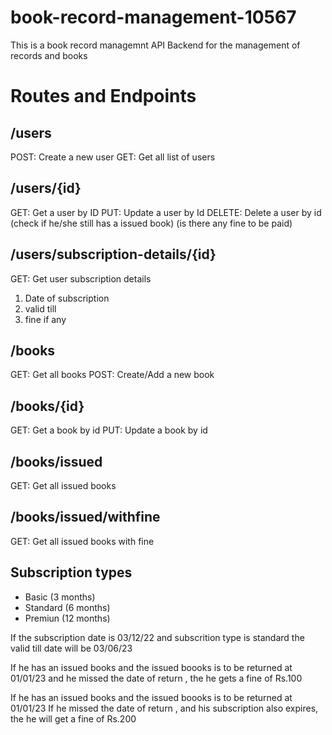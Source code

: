 # book-record-management-10567

This is a book record managemnt API Backend for the management of records and books

# Routes and Endpoints

## /users

POST: Create a new user
GET: Get all list of users

## /users/{id}

GET: Get a user by ID
PUT: Update a user by Id
DELETE: Delete a user by id (check if he/she still has a issued book) (is there any fine to be paid)

## /users/subscription-details/{id}

GET: Get user subscription details

1. Date of subscription
2. valid till
3. fine if any

## /books

GET: Get all books
POST: Create/Add a new book

## /books/{id}

GET: Get a book by id
PUT: Update a book by id

## /books/issued

GET: Get all issued books

## /books/issued/withfine

GET: Get all issued books with fine

## Subscription types

- Basic (3 months)
- Standard (6 months)
- Premiun (12 months)

If the subscription date is 03/12/22
and subscrition type is standard
the valid till date will be 03/06/23

If he has an issued books and the issued boooks is to be returned at 01/01/23
and he missed the date of return , the he gets a fine of Rs.100

If he has an issued books and the issued boooks is to be returned at 01/01/23
If he missed the date of return , and his subscription also expires, the he will get a fine of Rs.200
